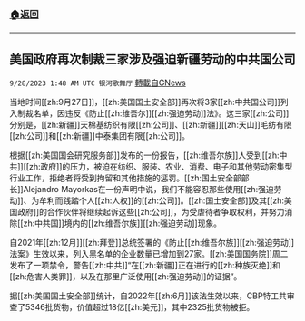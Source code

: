 ###  [:house:返回](README.md)
---


## 美国政府再次制裁三家涉及强迫新疆劳动的中共国公司
`9/28/2023 1:48 AM UTC 银河歌舞厅` [轉載自GNews](https://gnews.org/articles/1749724)

当地时间[[zh:9月27日]]，[[zh:美国国土安全部]]再次将3家[[zh:中共国公司]]列入制裁名单，因违反《防止[[zh:维吾尔]][[zh:强迫劳动]]法》。这三家[[zh:公司]]分别是，[[zh:新疆]]天棉基纺织有限[[zh:公司]]、[[zh:新疆]][[zh:天山]]毛纺有限[[zh:公司]]和[[zh:新疆]]中泰集团有限[[zh:公司]]。

根据[[zh:美国国会研究服务部]]发布的一份报告，[[zh:维吾尔族]]人受到[[zh:中共]][[zh:政府]]的压力，被迫在纺织、服装、农业、消费、电子和其他劳动密集型行业工作，拒绝者将受到拘留和其他措施的惩罚。[[zh:国土安全部部长]]Alejandro Mayorkas在一份声明中说，我们不能容忍那些使用[[zh:强迫劳动]]、为牟利而践踏个人[[zh:人权]]的[[zh:公司]]。[[zh:国土安全部]]及其[[zh:美国政府]]的合作伙伴将继续起诉这些[[zh:公司]]，为受虐待者争取权利，并努力消除[[zh:中共国]]境内的[[zh:维吾尔族]][[zh:强迫劳动]]现象。

自2021年[[zh:12月]][[zh:拜登]]总统签署的《防止[[zh:维吾尔族]][[zh:强迫劳动]]法案》生效以来，列入黑名单的企业数量已增加到27家。[[zh:美国国务院]]周二发布了一项禁令，警告[[zh:中共]]“在[[zh:新疆]]正在进行的[[zh:种族灭绝]]和[[zh:危害人类罪]]，以及在那里广泛使用[[zh:强迫劳动]]的证据”。

据[[zh:美国国土安全部]]统计，自2022年[[zh:6月]]该法生效以来，CBP特工共审查了5346批货物，价值超过18亿[[zh:美元]]，其中2325批货物被拒。
